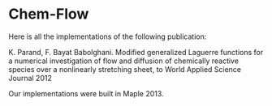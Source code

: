 # Chem-Flow
Here is all the implementations of the following publication:

K. Parand, F. Bayat Babolghani. Modified generalized Laguerre functions for a numerical investigation of flow and diffusion of chemically reactive species over a nonlinearly stretching sheet, to World Applied Science Journal 2012

Our implementations were built in Maple 2013.
